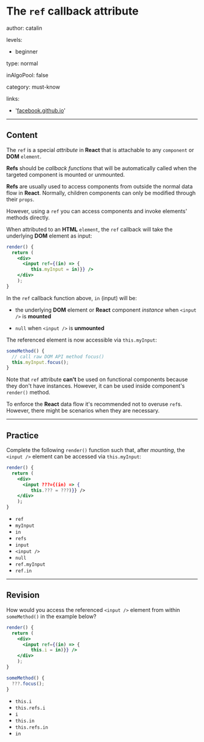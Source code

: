 # The `ref` callback attribute
author: catalin

levels:

  - beginner

type: normal

inAlgoPool: false

category: must-know

links:

  - '[facebook.github.io](https://facebook.github.io/react/docs/refs-and-the-dom.html)'

---
## Content

The `ref` is a special *attribute* in **React** that is attachable to any `component` or **DOM** `element`.

**Refs** should be *callback functions* that will be automatically called when the targeted component is mounted or unmounted.

**Refs** are usually used to access components from outside the normal data flow in **React**. Normally, children components can only be modified through their `props`.

However, using a `ref` you can access components and invoke elements' methods directly.

When attributed to an **HTML** `element`, the `ref` callback will take the underlying **DOM** element as input:
```jsx
render() {
  return (
    <div>
      <input ref={(in) => {
         this.myInput = in)}} />
    </div>
    );
}
```

In the `ref` callback function above, `in` (input) will be:

- the underlying **DOM** element or **React** component *instance* when `<input />` is **mounted**

- `null` when `<input />` is **unmounted**

The referenced element is now accessible via `this.myInput`:
```jsx
someMethod() {
  // call raw DOM API method focus()
  this.myInput.focus();
}
```

Note that `ref` attribute **can't** be used on functional components because they don't have instances. However, it can be used inside component's `render()` method.

To enforce the **React** data flow it's recommended not to overuse `ref`s. However, there might be scenarios when they are necessary.


---
## Practice

Complete the following `render()` function such that, after *mounting*, the `<input />` element can be accessed via `this.myInput`:
```jsx
render() {
  return (
    <div>
      <input ???={(in) => {
         this.??? = ???)}} />
    </div>
    );
}
```

* `ref`
* `myInput`
* `in`
* `refs`
* `input`
* `<input />`
* `null`
* `ref.myInput`
* `ref.in`

---
## Revision

How would you access the referenced `<input />` element from within `someMethod()` in the example below?
```jsx
render() {
  return (
    <div>
      <input ref={(in) => {
         this.i = in)}} />
    </div>
    );
}

someMethod() {
  ???.focus();
}

```

* `this.i`
* `this.refs.i`
* `i`
* `this.in`
* `this.refs.in`
* `in`
